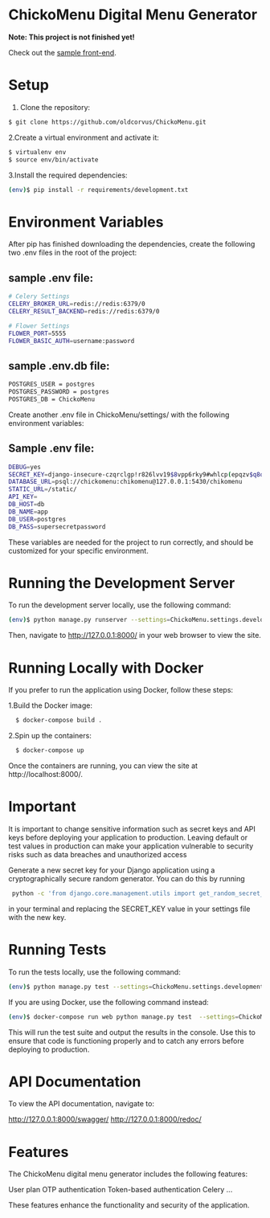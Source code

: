 # ChickoMenu Digital Menu Generator

**Note: This project is not finished yet!**

Check out the [sample front-end](https://github.com/younes-nb/chicko-frontend).

# Setup

1. Clone the repository:

```sh
$ git clone https://github.com/oldcorvus/ChickoMenu.git
```

2.Create a virtual environment and activate it:

```sh
$ virtualenv env
$ source env/bin/activate
```

3.Install the required dependencies:

```sh
(env)$ pip install -r requirements/development.txt
```
# Environment Variables

After pip has finished downloading the dependencies, create the following two .env files in the root of the project:

## sample .env file:

```sh
# Celery Settings
CELERY_BROKER_URL=redis://redis:6379/0
CELERY_RESULT_BACKEND=redis://redis:6379/0

# Flower Settings
FLOWER_PORT=5555
FLOWER_BASIC_AUTH=username:password
```

## sample .env.db file:

```sh
POSTGRES_USER = postgres
POSTGRES_PASSWORD = postgres
POSTGRES_DB = ChickoMenu

```

Create another .env file in ChickoMenu/settings/ with the following environment variables:

## Sample .env file:

```sh
DEBUG=yes
SECRET_KEY=django-insecure-czqrclgp!r826lvv19$8vpp6rky9#whlcp(epqzv$q8q!ex@$i
DATABASE_URL=psql://chickomenu:chikomenu@127.0.0.1:5430/chikomenu
STATIC_URL=/static/
API_KEY=
DB_HOST=db
DB_NAME=app
DB_USER=postgres
DB_PASS=supersecretpassword

```
These variables are needed for the project to run correctly, and should be customized for your specific environment.

# Running the Development Server

To run the development server locally, use the following command:

```sh
(env)$ python manage.py runserver --settings=ChickoMenu.settings.development

```
Then, navigate to http://127.0.0.1:8000/ in your web browser to view the site.

# Running Locally with Docker
If you prefer to run the application using Docker, follow these steps:


1.Build the Docker image:

```sh
  $ docker-compose build .
```
2.Spin up the containers:

```sh
  $ docker-compose up
```
Once the containers are running, you can view the site at http://localhost:8000/.

# Important

It is important to change sensitive information such as secret keys and API keys before deploying your application to production. Leaving default or test values in production can make your application vulnerable to security risks such as data breaches and unauthorized access

Generate a new secret key for your Django application using a cryptographically secure random generator. You can do this by running
```sh
 python -c 'from django.core.management.utils import get_random_secret_key; print(get_random_secret_key())
 ```
 
in your terminal and replacing the SECRET_KEY value in your settings file with the new key.

# Running Tests

To run the tests locally, use the following command:

```sh
(env)$ python manage.py test --settings=ChickoMenu.settings.development
```

If you are using Docker, use the following command instead:

```sh
(env)$ docker-compose run web python manage.py test  --settings=ChickoMenu.settings.development

```
This will run the test suite and output the results in the console. Use this to ensure that code is functioning properly and to catch any errors before deploying to production.


# API Documentation

To view the API documentation, navigate to:

http://127.0.0.1:8000/swagger/
http://127.0.0.1:8000/redoc/
  
# Features

The ChickoMenu digital menu generator includes the following features:

User plan
OTP authentication
Token-based authentication
Celery 
...

These features enhance the functionality and security of the application.
